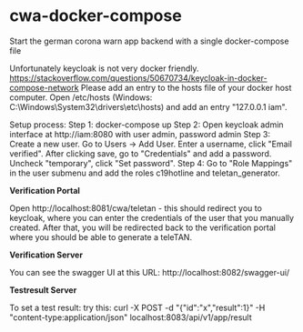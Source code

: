 # cwa-docker-compose
Start the german corona warn app backend with a single docker-compose file


Unfortunately keycloak is not very docker friendly. 
https://stackoverflow.com/questions/50670734/keycloak-in-docker-compose-network
Please add an entry to the hosts file of your docker host computer. Open /etc/hosts (Windows: C:\Windows\System32\drivers\etc\hosts) and add an entry "127.0.0.1 iam".

Setup process:
Step 1: docker-compose up 
Step 2: Open keycloak admin interface at http://iam:8080 with user admin, password admin
Step 3: Create a new user. Go to Users -> Add User. Enter a username, click "Email verified". After clicking save, go to "Credentials" and add a password. Uncheck "temporary", click "Set password".
Step 4: Go to "Role Mappings" in the user submenu and add the roles c19hotline and teletan_generator.

__Verification Portal__

Open http://localhost:8081/cwa/teletan - this should redirect you to keycloak, where you can enter the credentials of the user that you manually created.
After that, you will be redirected back to the verification portal where you should be able to generate a teleTAN.

__Verification Server__

You can see the swagger UI at this URL: http://localhost:8082/swagger-ui/

__Testresult Server__

To set a test result: try this:
curl -X POST -d "{\"id\":\"x\",\"result\":1}" -H "content-type:application/json" localhost:8083/api/v1/app/result
